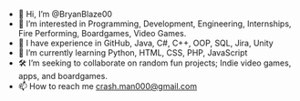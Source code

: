 - 👋 Hi, I’m @BryanBlaze00
- 👀 I’m interested in Programming, Development, Engineering, Internships, Fire Performing, Boardgames, Video Games.
- 🧮 I have experience in GitHub, Java, C#, C++, OOP, SQL, Jira, Unity
- 🌱 I’m currently learning Python, HTML, CSS, PHP, JavaScript
- 🛠️ I’m seeking to collaborate on random fun projects; Indie video games, apps, and boardgames.
- 📫 How to reach me crash.man000@gmail.com

<!---
BryanBlaze00/BryanBlaze00 is a ✨ special ✨ repository because its `README.md` (this file) appears on your GitHub profile.
You can click the Preview link to take a look at your changes.
--->
